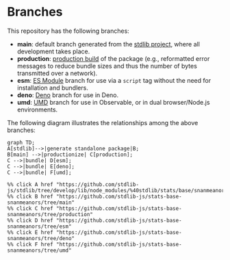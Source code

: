 <!--

@license Apache-2.0

Copyright (c) 2022 The Stdlib Authors.

Licensed under the Apache License, Version 2.0 (the "License");
you may not use this file except in compliance with the License.
You may obtain a copy of the License at

    http://www.apache.org/licenses/LICENSE-2.0

Unless required by applicable law or agreed to in writing, software
distributed under the License is distributed on an "AS IS" BASIS,
WITHOUT WARRANTIES OR CONDITIONS OF ANY KIND, either express or implied.
See the License for the specific language governing permissions and
limitations under the License.

-->

# Branches

This repository has the following branches:

-   **main**: default branch generated from the [stdlib project][stdlib-url], where all development takes place.
-   **production**: [production build][production-url] of the package (e.g., reformatted error messages to reduce bundle sizes and thus the number of bytes transmitted over a network).
-   **esm**: [ES Module][esm-url] branch for use via a `script` tag without the need for installation and bundlers.
-   **deno**: [Deno][deno-url] branch for use in Deno.
-   **umd**: [UMD][umd-url] branch for use in Observable, or in dual browser/Node.js environments.

The following diagram illustrates the relationships among the above branches:

```mermaid
graph TD;
A[stdlib]-->|generate standalone package|B;
B[main] -->|productionize| C[production];
C -->|bundle| D[esm];
C -->|bundle| E[deno];
C -->|bundle| F[umd];

%% click A href "https://github.com/stdlib-js/stdlib/tree/develop/lib/node_modules/%40stdlib/stats/base/snanmeanors"
%% click B href "https://github.com/stdlib-js/stats-base-snanmeanors/tree/main"
%% click C href "https://github.com/stdlib-js/stats-base-snanmeanors/tree/production"
%% click D href "https://github.com/stdlib-js/stats-base-snanmeanors/tree/esm"
%% click E href "https://github.com/stdlib-js/stats-base-snanmeanors/tree/deno"
%% click F href "https://github.com/stdlib-js/stats-base-snanmeanors/tree/umd"
```

[stdlib-url]: https://github.com/stdlib-js/stdlib/tree/develop/lib/node_modules/%40stdlib/stats/base/snanmeanors
[production-url]: https://github.com/stdlib-js/stats-base-snanmeanors/tree/production
[deno-url]: https://github.com/stdlib-js/stats-base-snanmeanors/tree/deno
[umd-url]: https://github.com/stdlib-js/stats-base-snanmeanors/tree/umd
[esm-url]: https://github.com/stdlib-js/stats-base-snanmeanors/tree/esm